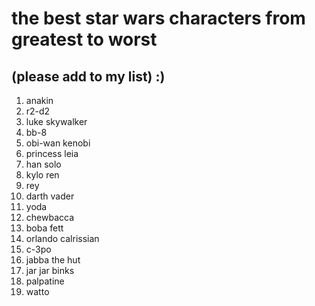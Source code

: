 # **the best star wars characters from greatest to worst**
## (please add to my list) :)
1. anakin
2. r2-d2
3. luke skywalker
4. bb-8
5. obi-wan kenobi
6. princess leia
7. han solo
8. kylo ren
9. rey
10. darth vader
11. yoda
12. chewbacca
13. boba fett
14. orlando calrissian
15. c-3po
16. jabba the hut
17. jar jar binks
18. palpatine
19. watto
